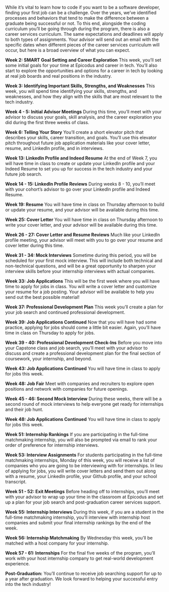 While it’s vital to learn how to code if you want to be a software developer, finding your first job can be a challenge. Over the years, we’ve identified processes and behaviors that tend to make the difference between a graduate being successful or not. To this end, alongside the coding curriculum you’ll be going through during the program, there is also a career services curriculum. The same expectations and deadlines will apply to both types of assignments.
Your advisor will send out an email with the specific dates when different pieces of the career services curriculum will occur, but here is a broad overview of what you can expect.

**Week 2: SMART Goal Setting and Career Exploration** This week, you’ll set some initial goals for your time at Epicodus and career in tech. You’ll also start to explore the opportunities and options for a career in tech by looking at real job boards and real positions in the industry. 

**Week 3: Identifying Important Skills, Strengths, and Weaknesses**  This week, you will spend time identifying your skills, strengths, and weaknesses, and how they align with the skills that are most relevant to the tech industry. 

**Week 4 - 5: Initial Advisor Meetings** During this time, you’ll meet with your advisor to discuss your goals, skill analysis, and the career exploration you did during the first three weeks of class. 

**Week 6: Telling Your Story** You’ll create a short elevator pitch that describes your skills, career transition, and goals. You’ll use this elevator pitch throughout future job application materials like your cover letter, resume, and LinkedIn profile, and in interviews.

**Week 13: LinkedIn Profile and Indeed Resume**  At the end of Week 7, you will have time in class to create or update your LinkedIn profile and your Indeed Resume to set you up for success in the tech industry and your future job search.

**Week 14 - 15: LinkedIn Profile Reviews** During weeks 8 - 10, you’ll meet with your cohort’s advisor to go over your LinkedIn profile and Indeed Resume. 

**Week 19: Resume** You will have time in class on Thursday afternoon to build or update your resume, and your advisor will be available during this time. 

**Week 25: Cover Letter** You will have time in class on Thursday afternoon to write your cover letter, and your advisor will be available during this time. 

**Week 26 - 27: Cover Letter and Resume Reviews** Much like your LinkedIn profile meeting, your advisor will meet with you to go over your resume and cover letter during this time. 

**Week 31 - 34: Mock Interviews** Sometime during this period, you will be scheduled for your first mock interview. This will include both technical and non-technical questions, and will be a great opportunity to sharpen your interview skills before your internship interviews with actual companies.

**Week 33: Job Applications** This will be the first week where you will have time to apply for jobs in class. You will write a cover letter and customize your resume for a job posting. Your advisor will be available to help you send out the best possible material!

**Week 37: Professional Development Plan** This week you’ll create a plan for your job search and continued professional development. 

**Week 39: Job Applications Continued** Now that you will have had some practice, applying for jobs should come a little bit easier. Again, you’ll have time in class on Thursday to apply for jobs. 

**Week 39 - 40: Professional Development Check-Ins** Before you move into your Capstone class and job search, you’ll meet with your advisor to discuss and create a professional development plan for the final section of coursework, your internship, and beyond. 

**Week 43: Job Applications Continued** You will have time in class to apply for jobs this week. 

**Week 48: Job Fair** Meet with companies and recruiters to explore open positions and network with companies for future openings.

**Week 45 - 46: Second Mock Interview** During these weeks, there will be a second round of mock interviews to help everyone get ready for internships and their job hunt.

**Week 48: Job Applications Continued** You will have time in class to apply for jobs this week.

**Week 51: Internship Rankings** If you are participating in the full-time matchmaking internship, you will also be prompted via email to rank your order of preference for internship interviews. 

**Week 53: Interview Assignments** For students participating in the full-time matchmaking internships, Monday of this week, you will receive a list of companies who you are going to be interviewing with for internships. In lieu of applying for jobs, you will write cover letters and send them out along with a resume, your LinkedIn profile, your Github profile, and your school transcript.

**Week 51 - 52: Exit Meetings** Before heading off to internships, you’ll meet with your advisor to wrap up your time in the classroom at Epicodus and set up a plan for your job search and post-graduation career services support. 

**Week 55:  Internship Interviews** During this week, if you are a student in the full-time matchmaking internship, you’ll interview with internship host companies and submit your final internship rankings by the end of the week. 

**Week 56: Internship Matchmaking** By Wednesday this week, you’ll be matched with a host company for your internship. 

**Week 57 - 61: Internships** For the final five weeks of the program, you’ll work with your host internship company to get real-world development experience.  

**Post-Graduation:**  You’ll continue to receive job searching support for up to a year after graduation. We look forward to helping your successful entry into the tech industry!
